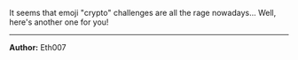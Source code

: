 It seems that emoji "crypto" challenges are all the rage nowadays... Well, here's another one for you!

---
**Author:** Eth007